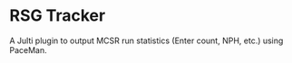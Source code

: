 # RSG Tracker
A Julti plugin to output MCSR run statistics (Enter count, NPH, etc.) using PaceMan. 
